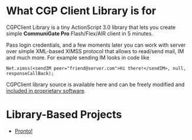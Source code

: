 # What CGP Client Library is for

CGPClient Library is a tiny ActionScript 3.0 library that lets you create  simple **CommuniGate Pro** Flash/Flex/AIR client in 5 minutes. 

Pass login credentials, and a few moments later you can work with server  over simple XML-based XIMSS protocol that allows to read/send mail, IM and much more. For example sending IM looks in code like 

    Net.ximss(<sendIM peer="friend@server.com">Hi there!</sendIM>, null, responseCallBack);

CGPClient library source is available here and can be freely modified and [included in proprietary software](http://www.opensource.org/licenses/mit-license.php). 

# Library-Based Projects

* [Pronto!](http://communigate.com/pronto)

